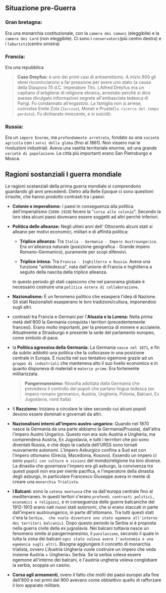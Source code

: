 <IndicePath/>
<script>
  import IndicePath from '$lib/IndicePath/index.svelte';
  </script>

## Situazione pre-Guerra
### Gran bretagna:
Era una monarchia costituzionale, con la `camera dei comuni` (eleggibile) e la  `camera dei Lord` (non eleggibile). Ci sono i `conservatori`(più centro destra) e i `laburisti`(centro sinistra)

### Francia:
Era una repubblica 
>**Caso Dreyfus:** è uno dei primi casi di antisemitismo. A inizio 800 gli ebrei ricominciarono a far pressione per avere uno stato (a causa della Diaspora 70 d.C. Imperatore Tito. ).Alfred Dreyfus era un capitano d'artiglierai di religione ebraica, arrestato perchè si dice avesse divulgato informazioni segrete all'ambasciata tedesca di Parigi. Fu condannato all'ergastolo. La famiglia non si arrese, coinvolse Emile Zola (`Jaccuse`), Monet e Pruste(`la ricerca del tempo perduto`). Fu dichiarato innocente, e si suicidò.

### Russia:
Era un `impero Enorme`, ma `profondamente arretrato`, fondato su una `società agricola` con i `servi della gleba` (fino al 1861). Non vissero mai le rivoluzioni industriali. Aveva una vastità territoriale enorme, ed una grande `varietà di popolazione`. Le città più importanti erano San Pietroburgo e Mosca. 

## Ragioni sostanziali I guerra mondiale
Le ragioni sostanziali della prima guerra mondiale si comprendono guardando gli anni precedenti. Dietro alla Belle Epoque ci sono questioni irrisolte, che hanno prodotto contrasti tra i paesi:

- **Colonie e imperalismo:** I paesi in conseguenza alla politica dell'imperialismo (`1890-1920`) fecero la "`corsa alle colonie`". Secondo la loro idea alcuni paesi dovevano essere soggetti ad altri perchè inferiori. 

- **Politica delle alleanze:** Negli ultimi anni dell' Ottocento alcuni stati si alleano per motivi economici, militari e di affinità politica:

    - **Triplice alleanza:** Tra `Italia - Germania - Impero Austroungarico`. Era un'alleanza naturale (posizione geografica - Grande impero Romano-Germanico), puramente per scopi difensivi.

    - **Triplice intesa:** Tra `Francia - Inghilterra e Russia`. Aveva una funzione "antitedesca", nata dall'unione di Francia e Inghilterra a seguito della nascita della triplice alleanza.

    In questo  periodo gli stati capiscono che nel panorama globale è necessario costruire una `politica estera di collaborazione`.

- **Nazionalismo:** È un fenomeno politico che esaspera l'idea di Nazione. Gli stati Nazionalisti esasperano le loro tradizioni/cultura, imponendosi sugli altri.

- contrasti tra Francia e Germani per l'**Alsazia e la Lorena:**  Nella prima metà dell'800 la Germania conquista i territori (precedentemente francesi). Erano molto importanti, per la presenza di miniere e acciaierie. Attualmente a Strasburgo è presente la sede del parlamento europeo, come simbolo di pace.

- la **Politica agressiva della Germania:** La Germania `nasce nel 1871`, e fin da subito addottò una politica che la collocasse in una posizione centrale in Europa. È riuscita nel suo tentativo egemone grazie ad un `gruppo di industriali` che manteneva alto il suo livello economico e in quanto disponeva di materiali e `materie prime`. Era fortemente militarizzata.
    >**Pangermanesimo:** filosofia adottata dalla Germania che prevedeva il controllo dei popoli che parlano lingua tedesca (ex impero romano germanico, Austria, Ungheria, Polonia, Balcani, Ex Jugoslavia, nord Italia)

- Il **Razzismo:** Iniziano a circolare le idee secondo cui alcuni popoli devono essere dominati e governati da altri.

- **Nazionalismi interni all'impero austro-ungarico:** Quando nel 1870 nasce la Germania da una parte abbiamo la Germania(Prussia), dall'altra l'impero Austro Ungarico. Questo non era solo Austria e Ungheria, ma comprendeva Austria, Ex Jugoslavia, e tutti i terrritori che poi sono diventati Russia, e che dopo la caduta dell'URSS sono tornati nuovamente autonomi. L'Impero Asburgico confina a Sud est con l'impero ottomano (Grecia, Macedonia, Kosovo). Essendo un impero ci sono `popoli con culture e visioni` del mondo/religione tra loro diverse. La dinastia che governava l'impero era gli asburgo, la convivenza tra questi popoli non era per niente pacifica, e l'imperatore della dinastia degli asburgo, in particolare Francesco Giuseppe aveva in mente di creare una `monarchia Trialista`.

- **I Balcani:** sono la `catena montuosa` che va dall'europa centrale fino al mediterraneo.  In questi teritori c'erano `profondi contrasti politici, economici e religiosi`, e in conseguenza delle guerre balcaniche del 1912-1913 erano nati nuovi stati autonomi, che si erano staccati in parte dall'impero austroungarico, in parte dll'ottomano. Tra tutti questi stati c'era la `Serbia,  che vuole diventare uno stato egemone all'interno dei territori balcanici`. Dopo questo periodo la Serbia si è proposta nella guerra civile della ex jugoslavia. Nei balcani tuttavia nasce un fenomeno simile al pangermanesimo, il `panslavismo`, secondo il quale in tutta la zona dei balcani `ogni stato voleva avere l'autonomia e una egemonia sugli altri`. Bisogna aggiungere il concetto di monarchia trialista, ovvero L'Austria Ungheria vuole costruire un impero che veda insieme Austria + Ungheria+ Serbia. Se la serbia voleva essere egemone all'interno dei balcani, e l'austria ungheria voleva conglobare la serbia, scoppia un casino. 

- **Corsa agli armamenti**, overo il fatto che molti dei paesi europei alla fine dell'800 e nei primi del 900 avevano come obbiettivo quello di rafforzare il loro apparato militare. 
